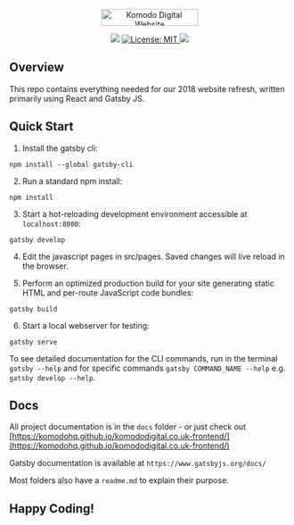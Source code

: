 <p align="center">
<img src="https://www.komododigital.co.uk/static/media/logo.50a4b652.svg" height="30" width="174" alt="Komodo Digital Website">
</p>

<p align="center">
  <img src="https://app.codeship.com/projects/62295840-9fe2-0136-a04e-7a2eabd72af5/status?branch=master">
  <a href="https://opensource.org/licenses/MIT">
    <img src="https://img.shields.io/badge/License-MIT-yellow.svg" alt="License: MIT">
  </a>
  <a href="https://codecov.io/gh/KomodoHQ/komododigital.co.uk-frontend">
    <img src="https://codecov.io/gh/KomodoHQ/komododigital.co.uk-frontend/branch/master/graph/badge.svg" />
  </a>
</p>

## Overview
This repo contains everything needed for our 2018 website refresh, written primarily using React and Gatsby JS.

## Quick Start

1. Install the gatsby cli:

  ```
  npm install --global gatsby-cli
  ```

2. Run a standard npm install:

  ```
  npm install
  ```

3. Start a hot-reloading development environment accessible at `localhost:8000`:

  ```
  gatsby develop
  ```

4. Edit the javascript pages in src/pages. Saved changes will live reload in the browser.

5. Perform an optimized production build for your site generating static HTML and per-route JavaScript code bundles:

  ```
  gatsby build
  ```

6. Start a local webserver for testing:

  ```
  gatsby serve
  ```

To see detailed documentation for the CLI commands, run in the terminal `gatsby --help` and for specific commands `gatsby COMMAND_NAME --help` e.g. `gatsby develop --help`.

## Docs

All project documentation is in the `docs` folder - or just check out [https://komodohq.github.io/komododigital.co.uk-frontend/](https://komodohq.github.io/komododigital.co.uk-frontend/)

Gatsby documentation is available at `https://www.gatsbyjs.org/docs/`

Most folders also have a `readme.md` to explain their purpose.

## Happy Coding!